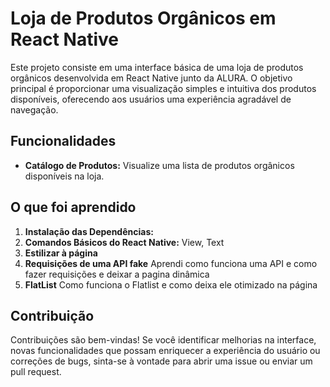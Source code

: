 # Loja de Produtos Orgânicos em React Native

Este projeto consiste em uma interface básica de uma loja de produtos orgânicos desenvolvida em React Native junto da ALURA. O objetivo principal é proporcionar uma visualização simples e intuitiva dos produtos disponíveis, oferecendo aos usuários uma experiência agradável de navegação.

## Funcionalidades

- **Catálogo de Produtos:** Visualize uma lista de produtos orgânicos disponíveis na loja.


## O que foi aprendido

1. **Instalação das Dependências:**
2. **Comandos Básicos do React Native:** View, Text
3. **Estilizar à página** 
4. **Requisições de uma API fake** Aprendi como funciona uma API e como fazer requisições e deixar a pagina dinâmica
5. **FlatList** Como funciona o Flatlist e como deixa ele otimizado na página


## Contribuição

Contribuições são bem-vindas! Se você identificar melhorias na interface, novas funcionalidades que possam enriquecer a experiência do usuário ou correções de bugs, sinta-se à vontade para abrir uma issue ou enviar um pull request.


